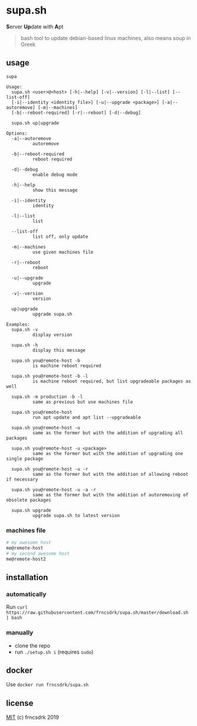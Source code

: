 # supa.sh

**S**erver **Up**date with **A**pt

> bash tool to update debian-based linux machines, also means soup in Greek

## usage

```
supa

Usage:
  supa.sh <user>@<host> [-h|--help] [-v|--version] [-l|--list] [--list-off]
  [-i|--identity <identity file>] [-u|--upgrade <package>] [-a|--autoremove] [-m|--machines]
  [-b|--reboot-required] [-r|--reboot] [-d|--debug]

  supa.sh up|upgrade

Options:
  -a|--autoremove
          autoremove

  -b|--reboot-required
          reboot required

  -d|--debug
          enable debug mode

  -h|--help
          show this message

  -i|--identity
          identity

  -l|--list
          list

  --list-off
          list off, only update

  -m|--machines
          use given machines file

  -r|--reboot
          reboot

  -u|--upgrade
          upgrade

  -v|--version
          version

  up|upgrade
          upgrade supa.sh

Examples:
  supa.sh -v
          display version

  supa.sh -h
          display this message

  supa.sh you@remote-host -b
          is machine reboot required

  supa.sh you@remote-host -b -l
          is machine reboot required, but list upgradeable packages as well

  supa.sh -m production -b -l
          same as previous but use machines file

  supa.sh you@remote-host
          run apt update and apt list --upgradeable

  supa.sh you@remote-host -u
          same as the former but with the addition of upgrading all packages

  supa.sh you@remote-host -u <package>
          same as the former but with the addition of upgrading one single package

  supa.sh you@remote-host -u -r
          same as the former but with the addition of allowing reboot if necessary

  supa.sh you@remote-host -u -a -r
          same as the former but with the addition of autoremoving of obsolete packages

  supa.sh upgrade
          upgrade supa.sh to latest version

```

### machines file

```sh
# my awesome host
me@remote-host
# my second awesome host
me@remote-host2
```

## installation

### automatically

Run `curl https://raw.githubusercontent.com/frncsdrk/supa.sh/master/download.sh | bash`

### manually

- clone the repo
- run `./setup.sh i` (requires `sudo`)

## docker

Use `docker run frncsdrk/supa.sh`

## license

[MIT](https://github.com/frncsdrk/supa.sh/blob/master/LICENSE) (c) frncsdrk 2019
